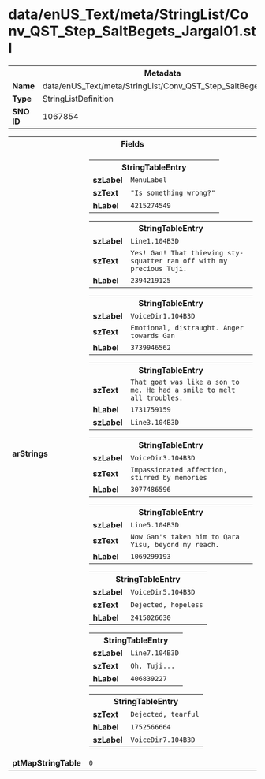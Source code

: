 <h1>data/enUS_Text/meta/StringList/Conv_QST_Step_SaltBegets_Jargal01.stl</h1><table><tr><th colspan="100%">Metadata</th></tr><tr><td><b>Name</b></td><td>data/enUS_Text/meta/StringList/Conv_QST_Step_SaltBegets_Jargal01.stl</td></tr><tr><td><b>Type</b></td><td>StringListDefinition</td></tr><tr><td><b>SNO ID</b></td><td>1067854</td></tr></table>

<table><tr><th colspan="100%">Fields</th></tr><tr><td><b>arStrings</b></td><td><table><tr><th colspan="100%">StringTableEntry</th></tr><tr><td><b>szLabel</b></td><td><code>MenuLabel</code></td></tr><tr><td><b>szText</b></td><td><code>"Is something wrong?"</code></td></tr><tr><td><b>hLabel</b></td><td><code>4215274549</code></td></tr></table>


<table><tr><th colspan="100%">StringTableEntry</th></tr><tr><td><b>szLabel</b></td><td><code>Line1.104B3D</code></td></tr><tr><td><b>szText</b></td><td><code>Yes! Gan! That thieving sty-squatter ran off with my precious Tuji.</code></td></tr><tr><td><b>hLabel</b></td><td><code>2394219125</code></td></tr></table>


<table><tr><th colspan="100%">StringTableEntry</th></tr><tr><td><b>szLabel</b></td><td><code>VoiceDir1.104B3D</code></td></tr><tr><td><b>szText</b></td><td><code>Emotional, distraught. Anger towards Gan</code></td></tr><tr><td><b>hLabel</b></td><td><code>3739946562</code></td></tr></table>


<table><tr><th colspan="100%">StringTableEntry</th></tr><tr><td><b>szText</b></td><td><code>That goat was like a son to me. He had a smile to melt all troubles.</code></td></tr><tr><td><b>hLabel</b></td><td><code>1731759159</code></td></tr><tr><td><b>szLabel</b></td><td><code>Line3.104B3D</code></td></tr></table>


<table><tr><th colspan="100%">StringTableEntry</th></tr><tr><td><b>szLabel</b></td><td><code>VoiceDir3.104B3D</code></td></tr><tr><td><b>szText</b></td><td><code>Impassionated affection, stirred by memories</code></td></tr><tr><td><b>hLabel</b></td><td><code>3077486596</code></td></tr></table>


<table><tr><th colspan="100%">StringTableEntry</th></tr><tr><td><b>szLabel</b></td><td><code>Line5.104B3D</code></td></tr><tr><td><b>szText</b></td><td><code>Now Gan's taken him to Qara Yisu, beyond my reach.</code></td></tr><tr><td><b>hLabel</b></td><td><code>1069299193</code></td></tr></table>


<table><tr><th colspan="100%">StringTableEntry</th></tr><tr><td><b>szLabel</b></td><td><code>VoiceDir5.104B3D</code></td></tr><tr><td><b>szText</b></td><td><code>Dejected, hopeless</code></td></tr><tr><td><b>hLabel</b></td><td><code>2415026630</code></td></tr></table>


<table><tr><th colspan="100%">StringTableEntry</th></tr><tr><td><b>szLabel</b></td><td><code>Line7.104B3D</code></td></tr><tr><td><b>szText</b></td><td><code>Oh, Tuji...</code></td></tr><tr><td><b>hLabel</b></td><td><code>406839227</code></td></tr></table>


<table><tr><th colspan="100%">StringTableEntry</th></tr><tr><td><b>szText</b></td><td><code>Dejected, tearful</code></td></tr><tr><td><b>hLabel</b></td><td><code>1752566664</code></td></tr><tr><td><b>szLabel</b></td><td><code>VoiceDir7.104B3D</code></td></tr></table>


</td></tr><tr><td><b>ptMapStringTable</b></td><td><code>0</code></td></tr></table>

